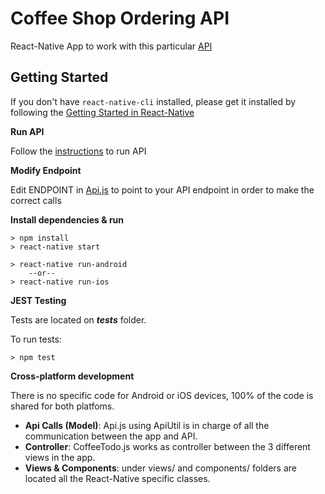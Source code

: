 # Coffee Shop Ordering API

React-Native App to work with this particular [API](https://github.com/DiUS/dius-mentor_boris_coffee-api/)

## Getting Started 
If you don't have `react-native-cli` installed, please get it installed by following the [Getting Started in React-Native](https://facebook.github.io/react-native/docs/getting-started.html)

**Run API**

Follow the [instructions](https://github.com/DiUS/dius-mentor_boris_coffee-api/) to run API

**Modify Endpoint**

Edit ENDPOINT in [Api.js](https://github.com/DiUS/dius-mentor_pedro_coffee-mobile/blob/master/Api.js) to point to your API endpoint in order to make the correct calls

**Install dependencies & run**

```
> npm install
> react-native start

> react-native run-android
	--or--
> react-native run-ios
```

**JEST Testing**

Tests are located on *__tests__* folder.

To run tests:
```
> npm test
```

**Cross-platform development**

There is no specific code for Android or iOS devices, 100% of the code is shared for both platfoms. 

* **Api Calls (Model)**: Api.js using ApiUtil is in charge of all the communication between the app and API.
* **Controller**: CoffeeTodo.js works as controller between the 3 different views in the app.
* **Views & Components**: under views/ and components/ folders are located all the React-Native specific classes. 

